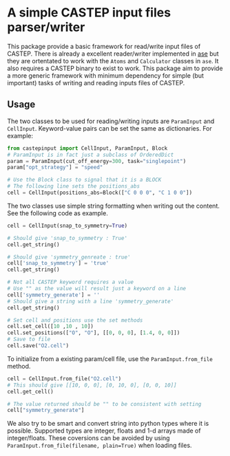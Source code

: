 A simple CASTEP input files parser/writer
==========================
This package provide a basic framework for read/write input files of CASTEP.
There is already a excellent reader/writer implemented in [ase](https://gitlab.com/ase/ase)
but they are ortentated to work with the `Atoms` and `Calculator` classes in `ase`.
It also requires a CASTEP binary to exist to work.
This package aim to provide a more generic framework with minimum dependency for
simple (but important) tasks of writing and reading inputs files of CASTEP.


Usage
------
The two classes to be used for reading/writing inputs are `ParamInput` and `CellInput`.
Keyword-value pairs can be set the same as dictionaries.
For example:

```python
from castepinput import CellInput, ParamInput, Block
# ParamInput is in fact just a subclass of OrderedDict
param = ParamInput(cut_off_energy=300, task="singlepoint")
param["opt_strategy"] = "speed"

# Use the Block class to signal that it is a BLOCK
# The following line sets the positions_abs
cell = CellInput(positions_abs=Block(["C 0 0 0", "C 1 0 0"])
```

The two classes use simple string formatting when writing out the content.
See the following code as example.
```python
cell = CellInput(snap_to_symmetry=True)

# Should give 'snap_to_symmetry : True'
cell.get_string()

# Should give 'symmetry_genreate : true'
cell['snap_to_symmetry'] = 'true'
cell.get_string()

# Not all CASTEP keyword requires a value
# Use "" as the value will result just a keyword on a line
cell['symmetry_generate'] = ''
# Should give a string with a line 'symmetry_generate'
cell.get_string()

# Set cell and positions use the set methods
cell.set_cell([10 ,10 , 10])
cell.set_positions(["O", "O"], [[0, 0, 0], [1.4, 0, 0]])
# Save to file
cell.save("O2.cell")
```

To initialize from a existing param/cell file, use the `ParamInput.from_file` method.
```python
cell = CellInput.from_file("O2.cell")
# This should give [[10, 0, 0], [0, 10, 0], [0, 0, 10]]
cell.get_cell()

# The value returned should be "" to be consistent with setting
cell["symmetry_generate"]
```

We also try to be smart and convert string into python types where it is possible.
Supported types are integer, floats and 1-d arrays made of integer/floats.
These coversions can be avoided by using `ParamInput.from_file(filename, plain=True)` when loading files.
